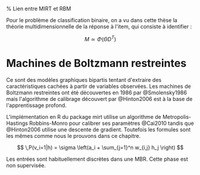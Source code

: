% Lien entre MIRT et RBM

Pour le problème de classification binaire, on a vu dans cette thèse la théorie multidimensionnelle de la réponse à l'item, qui consiste à identifier :

$$ M \simeq \Phi(\Theta D^T) $$

# Machines de Boltzmann restreintes

Ce sont des modèles graphiques bipartis tentant d'extraire des caractéristiques cachées à partir de variables observées. Les machines de Boltzmann restreintes ont été découvertes en 1986 par @Smolensky1986 mais l'algorithme de calibrage découvert par @Hinton2006 est à la base de l'apprentissage profond.

L'implémentation en R du package mirt utilise un algorithme de Metropolis-Hastings Robbins-Monro pour calibrer ses paramètres @Cai2010 tandis que @Hinton2006 utilise une descente de gradient. Toutefois les formules sont les mêmes comme nous le prouvons dans ce chapitre.

$$ \,P(v_i=1|h) = \sigma \left(a_i + \sum_{j=1}^n w_{i,j} h_j \right) $$

Les entrées sont habituellement discrètes dans une MBR. Cette phase est non supervisée.
